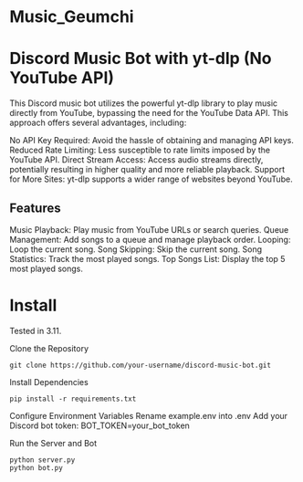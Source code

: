 # Music_Geumchi

# Discord Music Bot with yt-dlp (No YouTube API)
This Discord music bot utilizes the powerful yt-dlp library to play music directly from YouTube, bypassing the need for the YouTube Data API. This approach offers several advantages, including:

No API Key Required: Avoid the hassle of obtaining and managing API keys.
Reduced Rate Limiting: Less susceptible to rate limits imposed by the YouTube API.
Direct Stream Access: Access audio streams directly, potentially resulting in higher quality and more reliable playback.
Support for More Sites: yt-dlp supports a wider range of websites beyond YouTube.

## Features
Music Playback: Play music from YouTube URLs or search queries.
Queue Management: Add songs to a queue and manage playback order.
Looping: Loop the current song.
Song Skipping: Skip the current song.
Song Statistics: Track the most played songs.
Top Songs List: Display the top 5 most played songs.

# Install
Tested in 3.11.

Clone the Repository
```
git clone https://github.com/your-username/discord-music-bot.git
```

Install Dependencies
```
pip install -r requirements.txt
```

Configure Environment Variables
Rename example.env into .env
Add your Discord bot token: BOT_TOKEN=your_bot_token

Run the Server and Bot
```
python server.py
python bot.py
```

